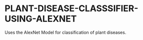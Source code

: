 # PLANT-DISEASE-CLASSSIFIER-USING-ALEXNET
Uses the AlexNet Model for classification of plant diseases.

